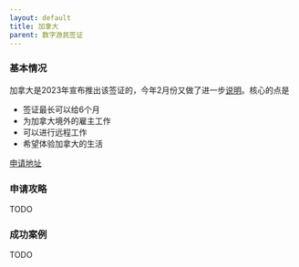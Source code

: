 ```yaml
---
layout: default
title: 加拿大
parent: 数字游民签证
---
```


### 基本情况

加拿大是2023年宣布推出该签证的，今年2月份又做了进一步[说明](https://www.immigration.ca/canada-clarifies-rules-on-new-digital-nomad-visa/)。核心的点是

- 签证最长可以给6个月
- 为加拿大境外的雇主工作
- 可以进行远程工作
- 希望体验加拿大的生活

[申请地址](https://www.canada.ca/en/immigration-refugees-citizenship/campaigns/high-skilled-workers.html)


### 申请攻略

TODO


### 成功案例

TODO
